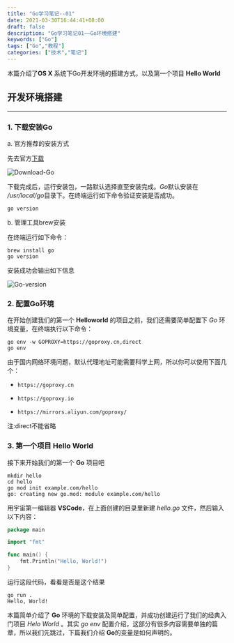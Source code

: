 ```yaml
---
title: "Go学习笔记--01"
date: 2021-03-30T16:44:41+08:00
draft: false
description: "Go学习笔记01——Go环境搭建"
keywords: ["Go"]
tags: ["Go","教程"]
categories: ["技术","笔记"]
---
```

本篇介绍了**OS X** 系统下Go开发环境的搭建方式，以及第一个项目 **Hello World**
<!--more-->
## 开发环境搭建

***

### 1. 下载安装Go

a. 官方推荐的安装方式

先去官方[下载](https://golang.org/dl/)

![Download-Go](/media/LearnGo-010.png)

下载完成后，运行安装包，一路默认选择直至安装完成。*Go*默认安装在 */usr/local/go*目录下。在终端运行如下命令验证安装是否成功。

```sehll
go version
```

b. 管理工具brew安装

在终端运行如下命令：

```shell
brew install go
go version
```

安装成功会输出如下信息

![Go-version](/media/LearnGo-011.png)

### 2. 配置Go环境

在开始创建我们的第一个 **Helloworld** 的项目之前，我们还需要简单配置下 *Go* 环境变量，在终端执行以下命令：

```shell
go env -w GOPROXY=https://goproxy.cn,direct
go env
```

由于国内网络环境问题，默认代理地址可能需要科学上网，所以你可以使用下面几个：

- `https://goproxy.cn`

- `https://goproxy.io`

- `https://mirrors.aliyun.com/goproxy/`

注:direct不能省略

### 3. 第一个项目 Hello World

接下来开始我们的第一个 **Go** 项目吧

```shell
mkdir hello
cd hello
go mod init example.com/hello
go: creating new go.mod: module example.com/hello
```

用宇宙第一编辑器 **VSCode**，在上面创建的目录里新建 *hello.go* 文件，然后输入以下内容：

```Go
package main

import "fmt"

func main() {
    fmt.Println("Hello, World!")
}
```

运行这段代码，看看是否是这个结果

```shell
go run .
Hello, World!
```

本篇简单介绍了 **Go** 环境的下载安装及简单配置，并成功创建运行了我们的经典入门项目 *Helo World* 。其实 *go env* 配置介绍，这部分有很多内容需要单独的篇章，所以我们先跳过，下篇我们介绍 **Go**的变量是如何声明的。
